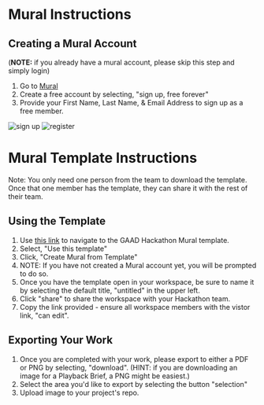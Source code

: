 # Mural Instructions 

## Creating a Mural Account 
(**NOTE:** if you already have a mural account, please skip this step and simply login)
1. Go to [Mural](mural.co) 
2. Create a free account by selecting, "sign up, free forever"
3. Provide your First Name, Last Name, & Email Address to sign up as a free member. 

![sign up](/Users/mmills7/Documents/GitHub/gaad-hackathon-template/submission-guides/mural/images/mural-instructions-sign-up.png)
![register](/Users/mmills7/Documents/GitHub/gaad-hackathon-template/submission-guides/mural/images/mural-instructions-register.png)


# Mural Template Instructions

Note: You only need one person from the team to download the template. Once that one member has the template, they can share it with the rest of their team. 

## Using the Template
1. Use [this link](mural.co) to navigate to the GAAD Hackathon Mural template.
2. Select, "Use this template" ![]()
3. Click, "Create Mural from Template"
4. NOTE: If you have not created a Mural account yet, you will be prompted to do so. ![]()
5. Once you have the template open in your workspace, be sure to name it by selecting the default title, "untitled" in the upper left. ![]()
6. Click "share" to share the workspace with your Hackathon team.![]()
7. Copy the link provided - ensure all workspace members with the vistor link, "can edit". ![]()


## Exporting Your Work
1. Once you are completed with your work, please export to either a PDF or PNG by selecting, "download". (HINT: if you are downloading an image for a Playback Brief, a PNG might be easiest.) ![]()
2. Select the area you'd like to export by selecting the button "selection" ![]()
3. Upload image to your project's repo. 
